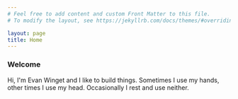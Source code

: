 ```yaml
---
# Feel free to add content and custom Front Matter to this file.
# To modify the layout, see https://jekyllrb.com/docs/themes/#overriding-theme-defaults

layout: page
title: Home
---
```


### Welcome

Hi, I'm Evan Winget and I like to build things. Sometimes I use my hands, other times I use my head. Occasionally I rest and use neither.


